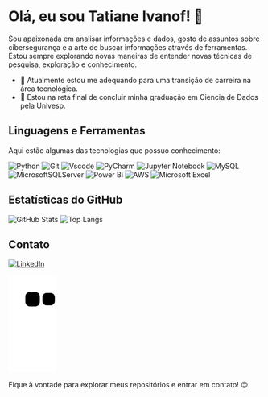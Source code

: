 # Olá, eu sou **Tatiane Ivanof**! 👋

Sou apaixonada em analisar informações e dados, gosto de assuntos sobre cibersegurança e a arte de buscar informações através de ferramentas. Estou sempre explorando novas maneiras de entender novas técnicas de pesquisa, exploração e conhecimento. 

- 🔭 Atualmente estou me adequando para uma transição de carreira na área tecnológica.
- 🌱 Estou na reta final de concluir minha graduação em Ciencia de Dados pela Univesp. 

## Linguagens e Ferramentas
Aqui estão algumas das tecnologias que possuo conhecimento:

![Python](https://img.shields.io/badge/python-3670A0?style=for-the-badge&logo=python&logoColor=ffdd54)
![Git](https://img.shields.io/badge/GIT-E44C30?style=for-the-badge&logo=git&logoColor=white) ![Vscode](https://img.shields.io/badge/Vscode-007ACC?style=for-the-badge&logo=visual-studio-code&logoColor=white)
![PyCharm](https://img.shields.io/badge/pycharm-143?style=for-the-badge&logo=pycharm&logoColor=black&color=black&labelColor=green) ![Jupyter Notebook](https://img.shields.io/badge/jupyter-%23FA0F00.svg?style=for-the-badge&logo=jupyter&logoColor=white)
![MySQL](https://img.shields.io/badge/MySQL-00000F?style=for-the-badge&logo=mysql&logoColor=white) ![MicrosoftSQLServer](https://img.shields.io/badge/Microsoft%20SQL%20Server-CC2927?style=for-the-badge&logo=microsoft%20sql%20server&logoColor=white) ![Power Bi](https://img.shields.io/badge/power_bi-F2C811?style=for-the-badge&logo=powerbi&logoColor=black)
![AWS](https://img.shields.io/badge/AWS-000.svg?style=for-the-badge&logo=amazon-aws&logoColor=white)
![Microsoft Excel](https://img.shields.io/badge/Microsoft_Excel-217346?style=for-the-badge&logo=microsoft-excel&logoColor=white)

## Estatísticas do GitHub
![GitHub Stats](https://github-readme-stats.vercel.app/api?username=TatianeIvanof&theme=transparent&bg_color=000&border_color=30A3DC&show_icons=true&icon_color=30A3DC&title_color=E94D5F&text_color=FFF) ![Top Langs](https://github-readme-stats-git-masterrstaa-rickstaa.vercel.app/api/top-langs/?username=TatianeIvanof&layout=compact&bg_color=000&border_color=30A3DC&title_color=E94D5F&text_color=FFF)


## Contato
[![LinkedIn](https://img.shields.io/badge/LinkedIn-0077B5?style=for-the-badge&logo=linkedin&logoColor=white)](https://www.linkedin.com/in/tatiane-ivanof/)

![Snake animation](https://github.com/TatianeIvanof/TatianeIvanof/blob/output/github-contribution-grid-snake.svg)

Fique à vontade para explorar meus repositórios e entrar em contato! 😊


